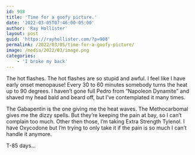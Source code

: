 ```yaml
---
id: 908
title: 'Time for a goofy picture.'
date: '2022-03-05T07:46:00-05:00'
author: 'Ray Hollister'
layout: post
guid: 'https://rayhollister.com/?p=908'
permalink: /2022/03/05/time-for-a-goofy-picture/
image: /media/2022/03/image.png
categories:
    - 'I broke my back'
---
```


The hot flashes. The hot flashes are so stupid and awful. I feel like I have early onset menopause! Every 30 to 60 minutes somebody turns the heat up to 90 degrees. I haven’t gone full Pedro from “Napoleon Dynamite” and shaved my head bald and beard off, but I’ve contemplated it many times.

The Gabapentin is the one giving me the heat waves. The Methocarbomal gives me the dizzy spells. But they’re keeping the pain at bay, so I can’t complain too much. Other then those, I’m taking Extra Strength Tylenol. I have Oxycodone but I’m trying to only take it if the pain is so much I can’t handle it anymore.

T-85 days…